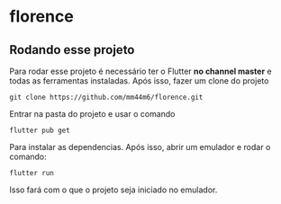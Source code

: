 # florence


## Rodando esse projeto

Para rodar esse projeto é necessário ter o Flutter **no channel master** e todas as ferramentas instaladas.
Após isso, fazer um clone do projeto

````
git clone https://github.com/mm44m6/florence.git
````

Entrar na pasta do projeto e usar o comando

````
flutter pub get
`````

Para instalar as dependencias.
Após isso, abrir um emulador e rodar o comando:

````
flutter run
````

Isso fará com o que o projeto seja iniciado no emulador.




